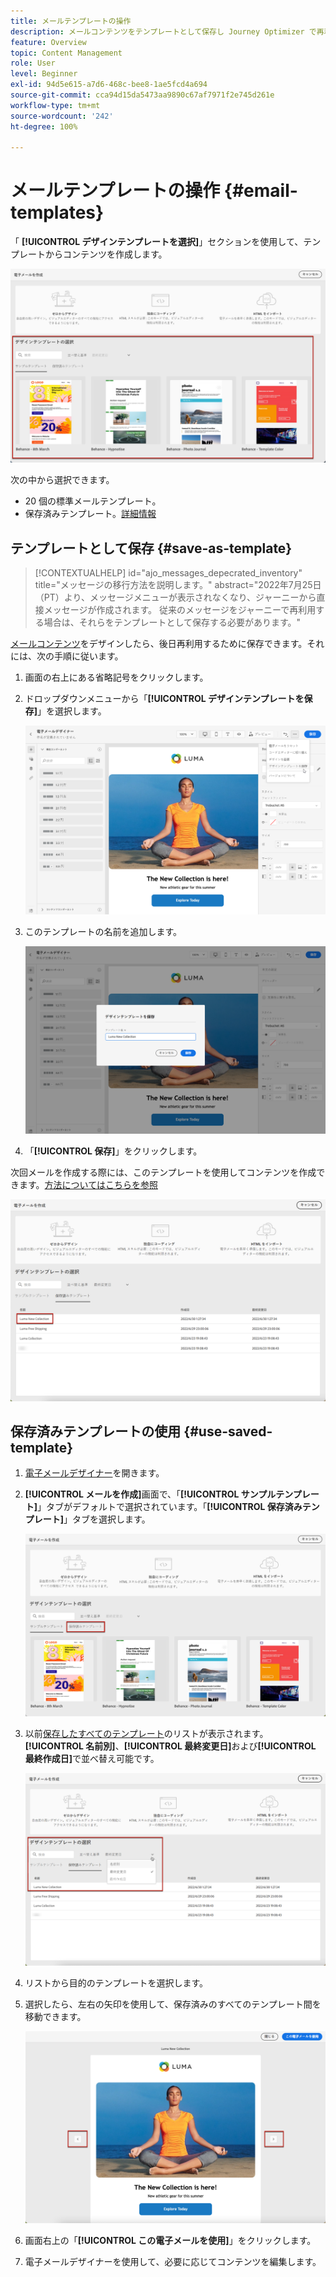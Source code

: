 ```yaml
---
title: メールテンプレートの操作
description: メールコンテンツをテンプレートとして保存し Journey Optimizer で再利用する方法を説明します
feature: Overview
topic: Content Management
role: User
level: Beginner
exl-id: 94d5e615-a7d6-468c-bee8-1ae5fcd4a694
source-git-commit: cca94d15da5473aa9890c67af7971f2e745d261e
workflow-type: tm+mt
source-wordcount: '242'
ht-degree: 100%

---
```


# メールテンプレートの操作 {#email-templates}

「 **[!UICONTROL デザインテンプレートを選択]**」セクションを使用して、テンプレートからコンテンツを作成します。

![](assets/email_designer-templates.png)

次の中から選択できます。
* 20 個の標準メールテンプレート。
* 保存済みテンプレート。[詳細情報](#save-as-template)

## テンプレートとして保存 {#save-as-template}

>[!CONTEXTUALHELP]
>id="ajo_messages_depecrated_inventory"
>title="メッセージの移行方法を説明します。"
>abstract="2022年7月25日（PT）より、メッセージメニューが表示されなくなり、ジャーニーから直接メッセージが作成されます。 従来のメッセージをジャーニーで再利用する場合は、それらをテンプレートとして保存する必要があります。"

[メールコンテンツ](design-emails.md)をデザインしたら、後日再利用するために保存できます。それには、次の手順に従います。

1. 画面の右上にある省略記号をクリックします。

1. ドロップダウンメニューから「**[!UICONTROL デザインテンプレートを保存]**」を選択します。

   ![](assets/email_designer-save-template.png)

1. このテンプレートの名前を追加します。

   ![](assets/email_designer-template-name.png)

1. 「**[!UICONTROL 保存]**」をクリックします。

次回メールを作成する際には、このテンプレートを使用してコンテンツを作成できます。[方法についてはこちらを参照](#use-saved-template)

![](assets/email_designer-saved-template.png)

## 保存済みテンプレートの使用 {#use-saved-template}

1. [電子メールデザイナー](create-email-content.md)を開きます。

1. **[!UICONTROL メールを作成]**&#x200B;画面で、「**[!UICONTROL サンプルテンプレート]**」タブがデフォルトで選択されています。「**[!UICONTROL 保存済みテンプレート]**」タブを選択します。

   ![](assets/email_designer-saved-templates-tab.png)

1. 以前[保存したすべてのテンプレート](#save-as-template)のリストが表示されます。**[!UICONTROL 名前別]**、**[!UICONTROL 最終変更日]**&#x200B;および&#x200B;**[!UICONTROL 最終作成日]**&#x200B;で並べ替え可能です。

   ![](assets/email_designer-saved-templates.png)

1. リストから目的のテンプレートを選択します。

1. 選択したら、左右の矢印を使用して、保存済みのすべてのテンプレート間を移動できます。

   ![](assets/email_designer-saved-templates-navigate.png)

1. 画面右上の「**[!UICONTROL この電子メールを使用]**」をクリックします。

1. 電子メールデザイナーを使用して、必要に応じてコンテンツを編集します。
